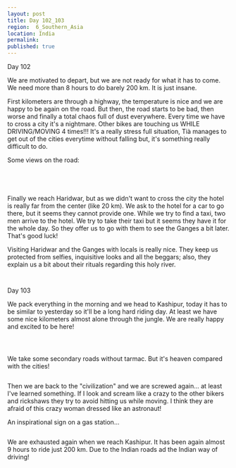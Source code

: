 ```yaml
---
layout: post
title: Day 102_103
region:  6_Southern_Asia
location: India
permalink: 
published: true
---
```


Day 102

We are motivated to depart, but we are not ready for what it has to come. We need more than 8 hours to do barely 200 km. It is just insane.

First kilometers are through a highway, the temperature is nice and we are happy to be again on the road. But then, the road starts to be bad, then worse and finally a total chaos full of dust everywhere. Every time we have to cross a city it's a nightmare. Other bikes are touching us WHILE DRIVING/MOVING 4 times!!! It's a really stress full situation, Tià manages to get out of the cities everytime without falling but, it's something really difficult to do.

Some views on the road:

<p><a
href="https://lh3.googleusercontent.com/sibO4w-4-z7pnS79CqbUjKrTVaohVdMVDyzd-xoDGDUQCcs2rz68GOkqIYJ91IqyPemzvFJ0qkZXpTdHqGQG8X2-b3MfMkS4qGsoFy4luy51u4s5rPrkVZPQOFAnaApRYub3AA2PqwaKkmUl2QZTthEURykXpxlj02V2sjbYKgg1rYvbKEOSP6wyd6MUmDhGaq2cPHmP2lYuAdqvwub_GRTIoGSdwwse7uu_WbND-1tpbPoUgO7D5qOH_Znd6YUZd8N9WXRiINfol6aoS-AvQl8GmKV0r0Ag9q7t7HPGSoYVRgtMtl7Jj0wUDxV6_s6-Yf4IMNru8Q_q2qHM0gdrMQbfLgfu2idE2eBTc9vZqf5n487iczzkSYrBSfh01XM6i6MdxstPB2C3UWDe5ey3Xeim46jDwJQIyeJ4hDwL0ZfePeEcHe9CdgAA2sPAPTN7hKjaP979ZIJNZu9Dcl9-mj85bdYjCxGUmTlYZgw1Y14MRwIGvHrn85mXkfEfWsXeKtJi7zEtU6wunrz9bJptHVcHo1r9lZI0bPKwRbJVxKEGmVAxB1N5cValE6twCkimXMupLkVDXE6yR7jwXx8VXQxR5isi0uohLr7SBHsGhcUkNlEZ8B5npdHH7Xr-ImsahVaLXJ29pb65jvOuJrUAo6rG5mMngu1luS0jpBNaChNyf0dlDoOHjnwFyg=w836-h627-no"><img 
src="https://lh3.googleusercontent.com/sibO4w-4-z7pnS79CqbUjKrTVaohVdMVDyzd-xoDGDUQCcs2rz68GOkqIYJ91IqyPemzvFJ0qkZXpTdHqGQG8X2-b3MfMkS4qGsoFy4luy51u4s5rPrkVZPQOFAnaApRYub3AA2PqwaKkmUl2QZTthEURykXpxlj02V2sjbYKgg1rYvbKEOSP6wyd6MUmDhGaq2cPHmP2lYuAdqvwub_GRTIoGSdwwse7uu_WbND-1tpbPoUgO7D5qOH_Znd6YUZd8N9WXRiINfol6aoS-AvQl8GmKV0r0Ag9q7t7HPGSoYVRgtMtl7Jj0wUDxV6_s6-Yf4IMNru8Q_q2qHM0gdrMQbfLgfu2idE2eBTc9vZqf5n487iczzkSYrBSfh01XM6i6MdxstPB2C3UWDe5ey3Xeim46jDwJQIyeJ4hDwL0ZfePeEcHe9CdgAA2sPAPTN7hKjaP979ZIJNZu9Dcl9-mj85bdYjCxGUmTlYZgw1Y14MRwIGvHrn85mXkfEfWsXeKtJi7zEtU6wunrz9bJptHVcHo1r9lZI0bPKwRbJVxKEGmVAxB1N5cValE6twCkimXMupLkVDXE6yR7jwXx8VXQxR5isi0uohLr7SBHsGhcUkNlEZ8B5npdHH7Xr-ImsahVaLXJ29pb65jvOuJrUAo6rG5mMngu1luS0jpBNaChNyf0dlDoOHjnwFyg=w836-h627-no" class="oversize" alt=""></a></p>

<p><a
href="https://lh3.googleusercontent.com/AVb1kPjp9p_mN76bfs6ujLjL4on1Rrh2OVxcwGVDsQs0NW2BAk_8ofJv_G3I4a4w6R_jGeNoXCSLNsFvE1H0_j8oka4oQ-EYrfN1usdV3sTfNyh1SqjX_49sij_FSYb4mArkfMwhY5koYm9PJlPaHTs3iboecpSsutvcDoM2dg9OtVSgLnVoQCh6p9NPFN35WBlOinj_AAZwfGeOq73STvGrefklrSl4J1jSeTPpH7zxwZgVhDJ2VUlMqG_lkFHWXeAZaJqmmVT14Xsss-fre-fnKCFaHmHFIEceoMsoQFXzUGlWxmuCXw9TOShdGYUJ33E-_4qmitg0dUeADYrY_LXs44k2f3jJX5zwcy6ZNGQeTEfTMd20MSroZqoksUh6IHYpy5odbDJh9ZP2weHet-XUHVWytSvNAU1BMi-AdKaKg0KZNq5ghiIHhH672eQa0Vt5yUlG9bth5D7ANqgoa_ikS5xa0PS-aM2DawX8ywZizPrh4dpeheqsJux3b9_T5bhsDGI3CX10KDgp7h5DK2At3wUzuyulS7HOlstE5OQOTMMSTA1KJN_4Q6DFV8qoOJ7j58W7ugehrmOo4i9hSlEMZy-9zxQd4U8-w3xK8nL4slNRvkbO_RBDgcw0wIy-xZjcGi2Yba5jHD5siYTAzflss86KbqykDOFpn47-2L_JPsU-upc1bi0SOQ=w836-h627-no"><img 
src="https://lh3.googleusercontent.com/AVb1kPjp9p_mN76bfs6ujLjL4on1Rrh2OVxcwGVDsQs0NW2BAk_8ofJv_G3I4a4w6R_jGeNoXCSLNsFvE1H0_j8oka4oQ-EYrfN1usdV3sTfNyh1SqjX_49sij_FSYb4mArkfMwhY5koYm9PJlPaHTs3iboecpSsutvcDoM2dg9OtVSgLnVoQCh6p9NPFN35WBlOinj_AAZwfGeOq73STvGrefklrSl4J1jSeTPpH7zxwZgVhDJ2VUlMqG_lkFHWXeAZaJqmmVT14Xsss-fre-fnKCFaHmHFIEceoMsoQFXzUGlWxmuCXw9TOShdGYUJ33E-_4qmitg0dUeADYrY_LXs44k2f3jJX5zwcy6ZNGQeTEfTMd20MSroZqoksUh6IHYpy5odbDJh9ZP2weHet-XUHVWytSvNAU1BMi-AdKaKg0KZNq5ghiIHhH672eQa0Vt5yUlG9bth5D7ANqgoa_ikS5xa0PS-aM2DawX8ywZizPrh4dpeheqsJux3b9_T5bhsDGI3CX10KDgp7h5DK2At3wUzuyulS7HOlstE5OQOTMMSTA1KJN_4Q6DFV8qoOJ7j58W7ugehrmOo4i9hSlEMZy-9zxQd4U8-w3xK8nL4slNRvkbO_RBDgcw0wIy-xZjcGi2Yba5jHD5siYTAzflss86KbqykDOFpn47-2L_JPsU-upc1bi0SOQ=w836-h627-no" class="oversize" alt=""></a></p>

<p><a
href="https://lh3.googleusercontent.com/7iqUy3HHL6GMHSmH6Mlj5gdMs4ceqd3hXPs4MYgPHtOMaUzZ2CmVeOP1fLC3XL6UuQGVWf2GtbRsOu-VG1D4Aj6lN41ZFjJM8u1Ng7ypVjqM6OmX09IocjGBWAuCqvT2ME8MuhqNZI35K9ojAZdFoMjlZlZtutfAwA3ILxtPUk_r1l98szoTqE_CoJAaIkXzAROPaAAwARJjhh8JTyQCmA8K7fXAyKsK65BkHzDyptBrVd1IMvQt4Gx6cR81u2Kt0MoguqPRUkiUKUBEGnqeac6hMebDFDnqLw3PybiWN4VeD4wJ_7hyiIWCbnSZ-ZU3gjXuiZFSsnE7kMe9mtww3U2U4WIn1Pf8sb1Bhtp6bm1ypYQrgMj2yNOElhGUXjykxj5JXJFQgQYrCkfRKVKs727atAMZDAFQ_MfjswqqWnY4pgqB4KGaPydeM4Oyq2ZabdyfAtVGczhOAPnV_-8JFOu-MLEyqLrBk02KPTqdL7fR9XaTe9VIqp4WgT-jySNCGD9bQz0cla_UgnNQNhfK3RFgTep6Wtv_UCBsRTAjuFExZX-QuAiuI5mkYUU-bdQpuyCFjBQR_Ri5nOxDHucJKY_s7dHHmEuJj_bp66mWZJKenwplbraIZH-idUerPy14iSMzfSGJXdCBNJ8ibpvSsqNHzdj1DfFfI1VG6LwLdm6bQWLsCkrxNBzDIQ=w836-h627-no"><img 
src="https://lh3.googleusercontent.com/7iqUy3HHL6GMHSmH6Mlj5gdMs4ceqd3hXPs4MYgPHtOMaUzZ2CmVeOP1fLC3XL6UuQGVWf2GtbRsOu-VG1D4Aj6lN41ZFjJM8u1Ng7ypVjqM6OmX09IocjGBWAuCqvT2ME8MuhqNZI35K9ojAZdFoMjlZlZtutfAwA3ILxtPUk_r1l98szoTqE_CoJAaIkXzAROPaAAwARJjhh8JTyQCmA8K7fXAyKsK65BkHzDyptBrVd1IMvQt4Gx6cR81u2Kt0MoguqPRUkiUKUBEGnqeac6hMebDFDnqLw3PybiWN4VeD4wJ_7hyiIWCbnSZ-ZU3gjXuiZFSsnE7kMe9mtww3U2U4WIn1Pf8sb1Bhtp6bm1ypYQrgMj2yNOElhGUXjykxj5JXJFQgQYrCkfRKVKs727atAMZDAFQ_MfjswqqWnY4pgqB4KGaPydeM4Oyq2ZabdyfAtVGczhOAPnV_-8JFOu-MLEyqLrBk02KPTqdL7fR9XaTe9VIqp4WgT-jySNCGD9bQz0cla_UgnNQNhfK3RFgTep6Wtv_UCBsRTAjuFExZX-QuAiuI5mkYUU-bdQpuyCFjBQR_Ri5nOxDHucJKY_s7dHHmEuJj_bp66mWZJKenwplbraIZH-idUerPy14iSMzfSGJXdCBNJ8ibpvSsqNHzdj1DfFfI1VG6LwLdm6bQWLsCkrxNBzDIQ=w836-h627-no" class="oversize" alt=""></a></p>

<p><a
href="https://lh3.googleusercontent.com/U6LzFUcv9kNhCTk_LtNPQVNZpUmrPunan1QQaJfxJls6lH8k1nojTlJeZYTn_fZI0IWcjQz_UclMpDl5NKhz6j61EZdNoK7Kxqp1csFcnFUL1lPyS2qDMMMegwhBSuTY0srkiUdqdIS9W4CrY8qQbk-bohl0TigWdMeVWhKfWPD3HeGlr-xWddaXI8sT3bcnpPzzlnSnGP1F6EE2zbfGMs-I1EpLXGR73TkDmqZocbuGlwWTFPMzMexHHj_zYiaV8FkgxeTwmSosqLNsrwDAMpMQjkwK6dWpnrIFnW4UK1N89wo0ri_-Vtvfy3pDsIDSHDUTQLsHR4PskH9wD1GjSQhdDEShM3pogkcvSWRMxmzNUbDJcVZWDGUhNuVwAJTkWmxalr4UA508xCj1L86psX3ohpu_p84PNF1yI0fwmQcMlY7pBEnRVvMvnzTwcUbTXDqndMc0bg6hbnZlBK9QWGW2sPv7iEdPuY3pZyb3mi7yOiAqerbvqTnxkuue3KrgRS_oNp3dzqC2yDtzHHiWafyQ6IAE5CgyVKYfFXAdPjfHoTpswtWoDWYd1jI0wNlCy9IirwegTu9sD-lQYezsIAvOE7L-oQt4GlRKp1RcgeWdSjgfNpicoQtCzjvjlt4p9YPZGURtnGt8Z53KKDra40mRZRAq8-EnXTunGBxdP1rwJXUNYsZd5SJrqg=w836-h627-no"><img 
src="https://lh3.googleusercontent.com/U6LzFUcv9kNhCTk_LtNPQVNZpUmrPunan1QQaJfxJls6lH8k1nojTlJeZYTn_fZI0IWcjQz_UclMpDl5NKhz6j61EZdNoK7Kxqp1csFcnFUL1lPyS2qDMMMegwhBSuTY0srkiUdqdIS9W4CrY8qQbk-bohl0TigWdMeVWhKfWPD3HeGlr-xWddaXI8sT3bcnpPzzlnSnGP1F6EE2zbfGMs-I1EpLXGR73TkDmqZocbuGlwWTFPMzMexHHj_zYiaV8FkgxeTwmSosqLNsrwDAMpMQjkwK6dWpnrIFnW4UK1N89wo0ri_-Vtvfy3pDsIDSHDUTQLsHR4PskH9wD1GjSQhdDEShM3pogkcvSWRMxmzNUbDJcVZWDGUhNuVwAJTkWmxalr4UA508xCj1L86psX3ohpu_p84PNF1yI0fwmQcMlY7pBEnRVvMvnzTwcUbTXDqndMc0bg6hbnZlBK9QWGW2sPv7iEdPuY3pZyb3mi7yOiAqerbvqTnxkuue3KrgRS_oNp3dzqC2yDtzHHiWafyQ6IAE5CgyVKYfFXAdPjfHoTpswtWoDWYd1jI0wNlCy9IirwegTu9sD-lQYezsIAvOE7L-oQt4GlRKp1RcgeWdSjgfNpicoQtCzjvjlt4p9YPZGURtnGt8Z53KKDra40mRZRAq8-EnXTunGBxdP1rwJXUNYsZd5SJrqg=w836-h627-no" class="oversize" alt=""></a></p>
Finally we reach Haridwar, but as we didn't want to cross the city the hotel is really far from the center (like 20 km). We ask to the hotel for a car to go there, but it seems they cannot provide one. While we try to find a taxi, two men arrive to the hotel. We try to take their taxi but it seems they have it for the whole day. So they offer us to go with them to see the Ganges a bit later. That's good luck!

Visiting Haridwar and the Ganges with locals is really nice. They keep us protected from selfies, inquisitive looks and all the beggars; also, they explain us a bit about their rituals regarding this holy river.

<p><a
href="https://lh3.googleusercontent.com/Kz-3myTgTbpbmaKPFmt9dCjAEatNVRdZ8dHBkqVdxN3IsLLBp4taZkPVFqwoxlAPs3w95oJWM0vGHOHQekXY8EMP3ksE3QhSwG7WAIvYlt6VyptM9GtxLLXoYBQjNvx_6MVZE4OBkz19gLMrqU0fb7XKLL5ZREnUkXRdtT5WqxOjoDFe7nz-zU7lvreai448-p8UsLTs5urP6uNazr8cy-BaHtAtsR28kYwrZ-vuCbN8rT6hhiuCOnaUz-Qik9TtiDzrE58uqZZFk2ZjJCUR027wzendOSbDEWh9aO5x133jx3TSz82q9OoaKxnXzYZxJwE87yjINfWW2WUKiSMDNwL85hijrnoTesADMVDqVA_9hARtduHK2wHUJ2JwR5Uueg5waJCTrghsD_B_RPrxc4grr3ihQR6BeFoS6IQcrHq4Aa7-I96SHBE-tPiyUh2cghUOoM6kE7fOj2D0inCiGotwdHvGL5kplYCFfF3TsxMIN44w4xiALV0dSJgqV7biSxctLv7E87v10KXYi_L0k95sE3EZ2beY3jlW81_MxjKqOn-CvI6jYvn7zXF9gOa7Kq-_cyEMH0lZz3PpbrMq68yiwQHkhE7ME-c6oVQOJGd5MgLncDwX9D7OfFwU9gsXMqtw3XWiLexZqZJvSZCvjn3Wp_E6iMh0mgMI0KyIt6gq-4z9FMeb4_MtYA=w836-h627-no"><img 
src="https://lh3.googleusercontent.com/Kz-3myTgTbpbmaKPFmt9dCjAEatNVRdZ8dHBkqVdxN3IsLLBp4taZkPVFqwoxlAPs3w95oJWM0vGHOHQekXY8EMP3ksE3QhSwG7WAIvYlt6VyptM9GtxLLXoYBQjNvx_6MVZE4OBkz19gLMrqU0fb7XKLL5ZREnUkXRdtT5WqxOjoDFe7nz-zU7lvreai448-p8UsLTs5urP6uNazr8cy-BaHtAtsR28kYwrZ-vuCbN8rT6hhiuCOnaUz-Qik9TtiDzrE58uqZZFk2ZjJCUR027wzendOSbDEWh9aO5x133jx3TSz82q9OoaKxnXzYZxJwE87yjINfWW2WUKiSMDNwL85hijrnoTesADMVDqVA_9hARtduHK2wHUJ2JwR5Uueg5waJCTrghsD_B_RPrxc4grr3ihQR6BeFoS6IQcrHq4Aa7-I96SHBE-tPiyUh2cghUOoM6kE7fOj2D0inCiGotwdHvGL5kplYCFfF3TsxMIN44w4xiALV0dSJgqV7biSxctLv7E87v10KXYi_L0k95sE3EZ2beY3jlW81_MxjKqOn-CvI6jYvn7zXF9gOa7Kq-_cyEMH0lZz3PpbrMq68yiwQHkhE7ME-c6oVQOJGd5MgLncDwX9D7OfFwU9gsXMqtw3XWiLexZqZJvSZCvjn3Wp_E6iMh0mgMI0KyIt6gq-4z9FMeb4_MtYA=w836-h627-no" class="oversize" alt=""></a></p>

<p><a
href="https://lh3.googleusercontent.com/M69xED1zLrUW9ienhHUOLG7AB8ckYFK5aseVSH4_bERlZpAN1d0zMCLrtpdQ-9yJoajebOUtHSQhKFdMnFNuSbstCoOfnV48zeOFqEHUiCq2H6aCwUzxp58_ephRSpC8I3YOEdeBIxzkya44v8oCgMxWH4DrnoVV1ZjEjzg92Ygwwr8OcVbKN2_AhOP67gBu5L-70iPtgFrb_gwZpVW8NP2Lzzt9R-MaBelWZJg-7ai0sC3pKE7qj7DvzCbF1bT_vJZyYIVXrWbbfEsjKGmpYh8XQnI87j77AsRzx54QljB7_tKtvL7KceXWzrPRnRtZxbxPTiEqKbnMlgMqtRLBAY02hiaNBS12ycULi30kWj3uRyhpNqPEfU5txwfxZ0VplVqxR40DQ2lOZLQ0SaFj3ejZethy3Drb_jWjNRWod3TaPkkkM7tHBoCaW4TxuXPbzI2BKOTzKoUkTTiiJWgTb4LX-_0xBrdRp4846auIl56BnGZiwMffChB9-ae3sR07OxScNW4Z8TsAfPrqNtxGiUxO5w2q0TN7lr7FXNWFn2VroRIsgeMdpGvWrRn2HVgKkzdRXjsLYg2G5rzWaDEUHyzJpTfA2qtJdcie1ptymCbGfl8nOmd7jJpiHk610gxZrRMzZAcflFBIqQbhtKiw8JUOcDQe9UH5CniHepKv6J9AfzMonSckyA4zeA=w836-h627-no"><img 
src="https://lh3.googleusercontent.com/M69xED1zLrUW9ienhHUOLG7AB8ckYFK5aseVSH4_bERlZpAN1d0zMCLrtpdQ-9yJoajebOUtHSQhKFdMnFNuSbstCoOfnV48zeOFqEHUiCq2H6aCwUzxp58_ephRSpC8I3YOEdeBIxzkya44v8oCgMxWH4DrnoVV1ZjEjzg92Ygwwr8OcVbKN2_AhOP67gBu5L-70iPtgFrb_gwZpVW8NP2Lzzt9R-MaBelWZJg-7ai0sC3pKE7qj7DvzCbF1bT_vJZyYIVXrWbbfEsjKGmpYh8XQnI87j77AsRzx54QljB7_tKtvL7KceXWzrPRnRtZxbxPTiEqKbnMlgMqtRLBAY02hiaNBS12ycULi30kWj3uRyhpNqPEfU5txwfxZ0VplVqxR40DQ2lOZLQ0SaFj3ejZethy3Drb_jWjNRWod3TaPkkkM7tHBoCaW4TxuXPbzI2BKOTzKoUkTTiiJWgTb4LX-_0xBrdRp4846auIl56BnGZiwMffChB9-ae3sR07OxScNW4Z8TsAfPrqNtxGiUxO5w2q0TN7lr7FXNWFn2VroRIsgeMdpGvWrRn2HVgKkzdRXjsLYg2G5rzWaDEUHyzJpTfA2qtJdcie1ptymCbGfl8nOmd7jJpiHk610gxZrRMzZAcflFBIqQbhtKiw8JUOcDQe9UH5CniHepKv6J9AfzMonSckyA4zeA=w836-h627-no" class="oversize" alt=""></a></p>

Day 103

We pack everything in the morning and we head to Kashipur, today it has to be similar to yesterday so it'll be a long hard riding day. At least we have some nice kilometers almost alone through the jungle. We are really happy and excited to be here!

<p><a
href="https://lh3.googleusercontent.com/z-oN6mT_91T8sw15hDDJMKi40rfrHztXrd5WFCOwe2W3IwWDNk4sDKi51eTz6Wdcc2NFdWhBz1YC6IZHT1Jc8xVDnZRorn-8W-qpNXH71_kIzQiLpzW0esshuKQdLOgjngo9VVfQaMpvIXIXL6_DrK5zLoOerKXl53Wuz2UZebjcE0xYWiIC1S1ADKrAD7NKEcEMph96CHhqNUgFEEHhYdMLTVPAjizEYeUyBkcQO5YTyafOhewkDK-CTaSTA1qz9DyUPOGxA6V9D5ZFZsXOYp--DsIUsUrjCRLGp_iKU4uDS6cGJMHpDvYPrPeL9_qCAOdxp_X4TBVUBp5wyWrdnsPiQ94kbIihNFA5N5mmaPkv_MUk7t4JTQZF0c388eX-zsUA_p-sJghprjopGgVm7ju3poeJGvmCDZV-7bO5ReOqVkvpBgOB78pEBGHh0VoqiVhvr6ajilZXoErhTXBvPXEZsN-WAuW_h_TSA7hMvQDWzvpX6ynrUpHz-NB--28Igqhpu--1VFR_hmhZ7SBgkC-XuFbcEIwfOdtK7EAX78Zbrs41NSk21uEmmRP2GvC8dVB5_9Fm3xVhBleck4CZvZdS-ThvTxbnEEd97yPcUpk1LpuvCKoCi1-zmMohKrdiePAOdEWPY7rhN7K1OiWZXWI8ZVrD_BFedsU-FNqwsSU0-A8DW-vX62EtWw=w836-h627-no"><img 
src="https://lh3.googleusercontent.com/z-oN6mT_91T8sw15hDDJMKi40rfrHztXrd5WFCOwe2W3IwWDNk4sDKi51eTz6Wdcc2NFdWhBz1YC6IZHT1Jc8xVDnZRorn-8W-qpNXH71_kIzQiLpzW0esshuKQdLOgjngo9VVfQaMpvIXIXL6_DrK5zLoOerKXl53Wuz2UZebjcE0xYWiIC1S1ADKrAD7NKEcEMph96CHhqNUgFEEHhYdMLTVPAjizEYeUyBkcQO5YTyafOhewkDK-CTaSTA1qz9DyUPOGxA6V9D5ZFZsXOYp--DsIUsUrjCRLGp_iKU4uDS6cGJMHpDvYPrPeL9_qCAOdxp_X4TBVUBp5wyWrdnsPiQ94kbIihNFA5N5mmaPkv_MUk7t4JTQZF0c388eX-zsUA_p-sJghprjopGgVm7ju3poeJGvmCDZV-7bO5ReOqVkvpBgOB78pEBGHh0VoqiVhvr6ajilZXoErhTXBvPXEZsN-WAuW_h_TSA7hMvQDWzvpX6ynrUpHz-NB--28Igqhpu--1VFR_hmhZ7SBgkC-XuFbcEIwfOdtK7EAX78Zbrs41NSk21uEmmRP2GvC8dVB5_9Fm3xVhBleck4CZvZdS-ThvTxbnEEd97yPcUpk1LpuvCKoCi1-zmMohKrdiePAOdEWPY7rhN7K1OiWZXWI8ZVrD_BFedsU-FNqwsSU0-A8DW-vX62EtWw=w836-h627-no" class="oversize" alt=""></a></p>

<p><a
href="https://lh3.googleusercontent.com/fjwdorK1P1yQktDhh8fkP0IrTPGrPuvOMYqZf1JtI9Igo6wFIUtiMFQXKnLvCPi5DR1M36OkLOYZIYy__P4vAYFKnlzsIh9s5VAS1aZjrTD7TqHp2ryTIwssz8STNv5rv-xNJUiR_xL58MUYU3BC6ldmomsj13G87i_a1MBXLhdccI0y3sv5vm23m3kPo6hOa-FloOhJ5DbSZ9qk_p99AEfaMzA8EMW8jAYGcxeaQIr_o_g1nD3INE3v6_MVMHu2OLL-Yjscp1j4Q1roCcsA4Xq0d7oYmBjEd_Q-QRzhEEbj61kgZGgwLlxOO4eyeU3BySyk68LUmU-n-z2ATZrY_5YdgDk0WO8bEez3v3HlkQ7pYMKcvcWDZ7uJvIVtjJgoF-n7iqrGbsYD-ThIrin-3ke5gSmk1-5bQnOt4jw8FDQ08NJG2TGvKRgq6iM5Pu6SHx7nC5TQgetRkYi47C19s4W3nQhLjJ4XiMjlDVfU5Ivgk2hFa_f6SCUi0d-HhHgi_xwXuWHK-IQtf8HfayCkCZw7CD1WDs1WBlvu6n-CxLZjXmRXDW0L0G2wUS7Vl-O5OWc22SfAjX7ZfkLy-G8-a41hvgkDbtG5MqBwxtrBPFpWxL5vUk3OIvADSVtP3vOuc8y3yvMD0floKe6X3PD7xpyUyHtTTyzelaxdKMKFTEObmBF7-NyWL9lftQ=w836-h627-no"><img 
src="https://lh3.googleusercontent.com/fjwdorK1P1yQktDhh8fkP0IrTPGrPuvOMYqZf1JtI9Igo6wFIUtiMFQXKnLvCPi5DR1M36OkLOYZIYy__P4vAYFKnlzsIh9s5VAS1aZjrTD7TqHp2ryTIwssz8STNv5rv-xNJUiR_xL58MUYU3BC6ldmomsj13G87i_a1MBXLhdccI0y3sv5vm23m3kPo6hOa-FloOhJ5DbSZ9qk_p99AEfaMzA8EMW8jAYGcxeaQIr_o_g1nD3INE3v6_MVMHu2OLL-Yjscp1j4Q1roCcsA4Xq0d7oYmBjEd_Q-QRzhEEbj61kgZGgwLlxOO4eyeU3BySyk68LUmU-n-z2ATZrY_5YdgDk0WO8bEez3v3HlkQ7pYMKcvcWDZ7uJvIVtjJgoF-n7iqrGbsYD-ThIrin-3ke5gSmk1-5bQnOt4jw8FDQ08NJG2TGvKRgq6iM5Pu6SHx7nC5TQgetRkYi47C19s4W3nQhLjJ4XiMjlDVfU5Ivgk2hFa_f6SCUi0d-HhHgi_xwXuWHK-IQtf8HfayCkCZw7CD1WDs1WBlvu6n-CxLZjXmRXDW0L0G2wUS7Vl-O5OWc22SfAjX7ZfkLy-G8-a41hvgkDbtG5MqBwxtrBPFpWxL5vUk3OIvADSVtP3vOuc8y3yvMD0floKe6X3PD7xpyUyHtTTyzelaxdKMKFTEObmBF7-NyWL9lftQ=w836-h627-no" class="oversize" alt=""></a></p>

<p><a
href="https://lh3.googleusercontent.com/1s4P1B0hBUSxExy_TXBg0y3L_8puPljAN5Sm8lLd3EiI7DadwIoHjS8-a0-2b6iXnYYigoOJjAiCdIDjaukdpDUbD6FPx4kuoPlKP91zcXYTukOHvgTPCY9fiL2bFYpHLk-avIqm5kHjdlMdCjqmmsiclqlSBe8ph8M6k27sIbNIP2FsYZ3YstwXjj0WmtHhq74UGnguZWZUzeWgb86p6w_pcNzf5O4PrDZij8RGyQzw8nV2iAma1B2rw3iNHWez6V12QNWLza6tQq7AJghkcJrjFjzuazmrGZlGL1tEWyj5pPvwULufzgpMQRcHB8jMygbpaoTtzSKW2ESTfeJUoeswOmPPSwtzoghyEaMV4u9NIAthctqlVK7WkC7vRTz80OzAt5jBoLVBWusWgz9GPsRpDLKqDDf5ouW4sTbzuCB-LPwuUS9AEej-UxUvkrskqP4YbTCIBSTQ-8ishdXgqAvDmQtT9aPmUePJ7OWSWjdCY7qwQrukc8ONuDZrUuO09xN49ef7ku0DAdrgdcTuGZV-mwab7XqALcL1Xe2750naFUpum6CksWWqva0fP0VXEI05maZJF5Km3g3qNN3q19vyUcT_qJnPhPAyo4t0-v60O2Ebxmncg7BM9mtJY6QrVHJlM1yKmG0ZGK9BLhg9CJZ4bfQ7-gy6cL49ih5N3TBzNWRBdljlGD-WUg=w836-h627-no"><img 
src="https://lh3.googleusercontent.com/1s4P1B0hBUSxExy_TXBg0y3L_8puPljAN5Sm8lLd3EiI7DadwIoHjS8-a0-2b6iXnYYigoOJjAiCdIDjaukdpDUbD6FPx4kuoPlKP91zcXYTukOHvgTPCY9fiL2bFYpHLk-avIqm5kHjdlMdCjqmmsiclqlSBe8ph8M6k27sIbNIP2FsYZ3YstwXjj0WmtHhq74UGnguZWZUzeWgb86p6w_pcNzf5O4PrDZij8RGyQzw8nV2iAma1B2rw3iNHWez6V12QNWLza6tQq7AJghkcJrjFjzuazmrGZlGL1tEWyj5pPvwULufzgpMQRcHB8jMygbpaoTtzSKW2ESTfeJUoeswOmPPSwtzoghyEaMV4u9NIAthctqlVK7WkC7vRTz80OzAt5jBoLVBWusWgz9GPsRpDLKqDDf5ouW4sTbzuCB-LPwuUS9AEej-UxUvkrskqP4YbTCIBSTQ-8ishdXgqAvDmQtT9aPmUePJ7OWSWjdCY7qwQrukc8ONuDZrUuO09xN49ef7ku0DAdrgdcTuGZV-mwab7XqALcL1Xe2750naFUpum6CksWWqva0fP0VXEI05maZJF5Km3g3qNN3q19vyUcT_qJnPhPAyo4t0-v60O2Ebxmncg7BM9mtJY6QrVHJlM1yKmG0ZGK9BLhg9CJZ4bfQ7-gy6cL49ih5N3TBzNWRBdljlGD-WUg=w836-h627-no" class="oversize" alt=""></a></p>

We take some secondary roads without tarmac. But it's heaven compared with the cities!

<p><a
href="https://lh3.googleusercontent.com/PAWwcmBbSWUHqylQ4IaRqmbzBe-TOv--tAtr0QtMRiQt7-Jqx5fOQbqrqxj3v1UEPZZqrPME4H7BJkl9I-aRTnVG0z7BBgaIB8X7QGn6Q7pCYq2mJCZOMK4cRxwpY6HG4eK16fnyGSc_cWINMnWprg5GDwtWMoZ7Zjz5TwQOT5ggnoe2wygCzqkl8IX7bwVzoz8NCp85irdnHQfXyY_KKvEO3rWggG-8feO52LpNeaCqvthdr48cm9I0Tanmeij3fmMkVa6he2tuwMJOlIFGbi9DK-V7PQgTFqMPS51yBZBT8L-pi88B4ev_6jW9ujXXT9vD1T-tcLebf2HGI4HZ0R5fiCHcJQzO8SgDWb1I-WBql2v3RJEoJ2aRVn2B1pDFZosD-lb4HrCi8duhUPUPjUuldf5dhg8iJkkMd_Dfa9octO8rorlVB2taX5tdjEpoRq0wLOmKiURATZAueUruB8Bq7lbzuZdwI-r0WlFm00XqBTGKUV9RcYegyRnvcDlMLyi45dKbOJP4TKz9Qjm4BeYb01WKJq3HiyWDu-R2chjzwWHB7Whz0BsExPAXlZ6y9vyK7u0BXLHXMEWG2Rf_dssTOMLWMnfHaiJFeLFlq0ovou3Sj8FjXA4f9BiqMveQA6kPP1pbalt8VWEVYWg9WlJEmqTauCK-NvteADNY0L4mRTCdOAG3xrjg-A=w669-h502-no"><img 
src="https://lh3.googleusercontent.com/PAWwcmBbSWUHqylQ4IaRqmbzBe-TOv--tAtr0QtMRiQt7-Jqx5fOQbqrqxj3v1UEPZZqrPME4H7BJkl9I-aRTnVG0z7BBgaIB8X7QGn6Q7pCYq2mJCZOMK4cRxwpY6HG4eK16fnyGSc_cWINMnWprg5GDwtWMoZ7Zjz5TwQOT5ggnoe2wygCzqkl8IX7bwVzoz8NCp85irdnHQfXyY_KKvEO3rWggG-8feO52LpNeaCqvthdr48cm9I0Tanmeij3fmMkVa6he2tuwMJOlIFGbi9DK-V7PQgTFqMPS51yBZBT8L-pi88B4ev_6jW9ujXXT9vD1T-tcLebf2HGI4HZ0R5fiCHcJQzO8SgDWb1I-WBql2v3RJEoJ2aRVn2B1pDFZosD-lb4HrCi8duhUPUPjUuldf5dhg8iJkkMd_Dfa9octO8rorlVB2taX5tdjEpoRq0wLOmKiURATZAueUruB8Bq7lbzuZdwI-r0WlFm00XqBTGKUV9RcYegyRnvcDlMLyi45dKbOJP4TKz9Qjm4BeYb01WKJq3HiyWDu-R2chjzwWHB7Whz0BsExPAXlZ6y9vyK7u0BXLHXMEWG2Rf_dssTOMLWMnfHaiJFeLFlq0ovou3Sj8FjXA4f9BiqMveQA6kPP1pbalt8VWEVYWg9WlJEmqTauCK-NvteADNY0L4mRTCdOAG3xrjg-A=w669-h502-no" class="oversize" alt=""></a></p>

Then we are back to the "civilization" and we are screwed again... at least I've learned something. If I look and scream like a crazy to the other bikers and rickshaws they try to avoid hitting us while moving. I think they are afraid of this crazy woman dressed like an astronaut!

An inspirational sign on a gas station...


<p><a
href="https://lh3.googleusercontent.com/j1015vVCqJcJINg_FPHgBllyonB1Ejee8A9eILyB-9ms41kb5Mt-NPA5owLfbXmbfZpE_BxEO5-qSPxm9F9d3u61qeyFSmbi9XSwLbSrgAqAhuKelQzyiUtnHLHesjvmP9rj-yZGQ3gBz8JLLpAvNd3sS2OTyjR477tRxAuJhKTpOhdEzAk0KxHnYn7M_t1bli6igBQjvClASTS7-_HHiCkn1hQLJUsYzN7osgiddwqURAj3HWg9APVGak3B9n6himvBMi32IKMuLzMTsENSghosAqTPzWvf46Ty5XnV7jKmXdy61oGqR4N1sxIYlrtkiA0FuCxhFrdHDh3XC_4qass1oTRroPfXaw1RFN04sZmWBJQQCScaX1D2-8nbni1Im-AXlobzorfAEi9Yr-OKuh_frLp9RJk_gFJxns1cOw_umoQeIKzs4kd-NPAm0lb86VGMgenkXbk6n6KKsDmN2sb-yy75fY0D_T8yi82q7X7omoYzBoraGJJx_abkHKygQCM73Og70wmdNMDmt8Hvt-MEcIYbEE9AjamP-3rM0DPkVT3XWTP_gsDGkNsN6CRIQb_CcBu8CGZgIKED3-rT6YBLI4x9SFetdcLtXt1NSJaS4UYKWNbrlcIo2QjeCIChRQvZGGSixUoUBMGPdr1AMqJCTylsCwJe11TFVj9Mf-gw7jYZFHUZDUo8gQ=w471-h627-no"><img 
src="https://lh3.googleusercontent.com/j1015vVCqJcJINg_FPHgBllyonB1Ejee8A9eILyB-9ms41kb5Mt-NPA5owLfbXmbfZpE_BxEO5-qSPxm9F9d3u61qeyFSmbi9XSwLbSrgAqAhuKelQzyiUtnHLHesjvmP9rj-yZGQ3gBz8JLLpAvNd3sS2OTyjR477tRxAuJhKTpOhdEzAk0KxHnYn7M_t1bli6igBQjvClASTS7-_HHiCkn1hQLJUsYzN7osgiddwqURAj3HWg9APVGak3B9n6himvBMi32IKMuLzMTsENSghosAqTPzWvf46Ty5XnV7jKmXdy61oGqR4N1sxIYlrtkiA0FuCxhFrdHDh3XC_4qass1oTRroPfXaw1RFN04sZmWBJQQCScaX1D2-8nbni1Im-AXlobzorfAEi9Yr-OKuh_frLp9RJk_gFJxns1cOw_umoQeIKzs4kd-NPAm0lb86VGMgenkXbk6n6KKsDmN2sb-yy75fY0D_T8yi82q7X7omoYzBoraGJJx_abkHKygQCM73Og70wmdNMDmt8Hvt-MEcIYbEE9AjamP-3rM0DPkVT3XWTP_gsDGkNsN6CRIQb_CcBu8CGZgIKED3-rT6YBLI4x9SFetdcLtXt1NSJaS4UYKWNbrlcIo2QjeCIChRQvZGGSixUoUBMGPdr1AMqJCTylsCwJe11TFVj9Mf-gw7jYZFHUZDUo8gQ=w471-h627-no" class="oversize" alt=""></a></p>

We are exhausted again when we reach Kashipur. It has been again almost 9 hours to ride just 200 km. Due to the Indian roads ad the Indian way of driving!
